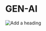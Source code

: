 # GEN-AI
![Add a heading](https://github.com/user-attachments/assets/56301b64-c635-4f54-a51d-1bc0696fafe6)

